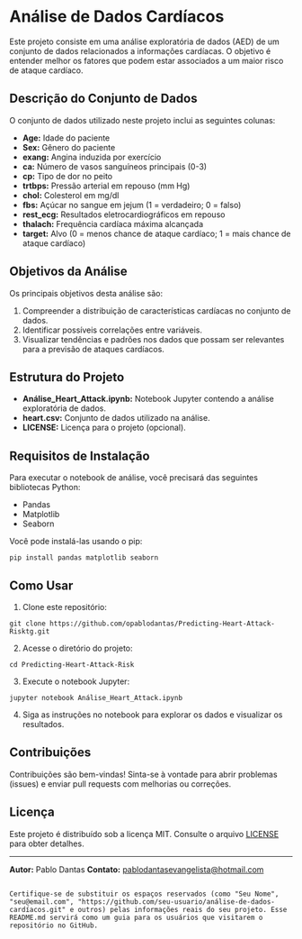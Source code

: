 # Análise de Dados Cardíacos

Este projeto consiste em uma análise exploratória de dados (AED) de um conjunto de dados relacionados a informações cardíacas. O objetivo é entender melhor os fatores que podem estar associados a um maior risco de ataque cardíaco.

## Descrição do Conjunto de Dados

O conjunto de dados utilizado neste projeto inclui as seguintes colunas:

- **Age:** Idade do paciente
- **Sex:** Gênero do paciente
- **exang:** Angina induzida por exercício
- **ca:** Número de vasos sanguíneos principais (0-3)
- **cp:** Tipo de dor no peito
- **trtbps:** Pressão arterial em repouso (mm Hg)
- **chol:** Colesterol em mg/dl
- **fbs:** Açúcar no sangue em jejum (1 = verdadeiro; 0 = falso)
- **rest_ecg:** Resultados eletrocardiográficos em repouso
- **thalach:** Frequência cardíaca máxima alcançada
- **target:** Alvo (0 = menos chance de ataque cardíaco; 1 = mais chance de ataque cardíaco)

## Objetivos da Análise

Os principais objetivos desta análise são:

1. Compreender a distribuição de características cardíacas no conjunto de dados.
2. Identificar possíveis correlações entre variáveis.
3. Visualizar tendências e padrões nos dados que possam ser relevantes para a previsão de ataques cardíacos.

## Estrutura do Projeto

- **Análise_Heart_Attack.ipynb:** Notebook Jupyter contendo a análise exploratória de dados.
- **heart.csv:** Conjunto de dados utilizado na análise.
- **LICENSE:** Licença para o projeto (opcional).

## Requisitos de Instalação

Para executar o notebook de análise, você precisará das seguintes bibliotecas Python:

- Pandas
- Matplotlib
- Seaborn

Você pode instalá-las usando o pip:

```shell
pip install pandas matplotlib seaborn
```

## Como Usar

1. Clone este repositório:

```shell
git clone https://github.com/opablodantas/Predicting-Heart-Attack-Risktg.git
```

2. Acesse o diretório do projeto:

```shell
cd Predicting-Heart-Attack-Risk
```

3. Execute o notebook Jupyter:

```shell
jupyter notebook Análise_Heart_Attack.ipynb
```

4. Siga as instruções no notebook para explorar os dados e visualizar os resultados.

## Contribuições

Contribuições são bem-vindas! Sinta-se à vontade para abrir problemas (issues) e enviar pull requests com melhorias ou correções.

## Licença

Este projeto é distribuído sob a licença MIT. Consulte o arquivo [LICENSE](LICENSE) para obter detalhes.

---

**Autor:** Pablo Dantas
**Contato:** pablodantasevangelista@hotmail.com
```

Certifique-se de substituir os espaços reservados (como "Seu Nome", "seu@email.com", "https://github.com/seu-usuario/análise-de-dados-cardíacos.git" e outros) pelas informações reais do seu projeto. Esse README.md servirá como um guia para os usuários que visitarem o repositório no GitHub.
